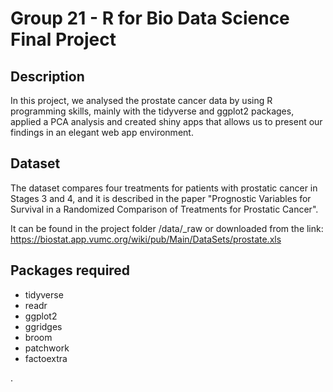 # Group 21 - R for Bio Data Science Final Project


## Description

In this project, we analysed the prostate cancer data by using R programming skills, mainly with the tidyverse and ggplot2 packages, applied a PCA analysis and created shiny apps that allows us to present our findings in an elegant web app environment.



## Dataset

The dataset compares four treatments for patients with prostatic cancer in Stages 3 and 4, and it is described in the paper "Prognostic Variables for Survival in a Randomized Comparison of Treatments for Prostatic Cancer". 

It can be found in the project folder /data/_raw or downloaded from the link: 
https://biostat.app.vumc.org/wiki/pub/Main/DataSets/prostate.xls

## Packages required
- tidyverse
- readr
- ggplot2
- ggridges
- broom
- patchwork
- factoextra
 
.
